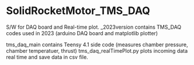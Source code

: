 # SolidRocketMotor_TMS_DAQ

S/W for DAQ board and Real-time plot.
_2023version contains TMS_DAQ codes used in 2023 (arduino DAQ board and matplotlib plotter)

tms_daq_main contains Teensy 4.1 side code (measures chamber pressure, chamber temperatuer, thrust)
tms_daq_realTimePlot.py plots incoming data real time and save data in csv file.
